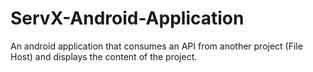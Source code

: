 # ServX-Android-Application
An android application that consumes an API from another project (File Host) and displays the content of the project. 
